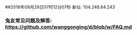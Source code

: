##2018年09月28日07时12分07秒 新址: 104.248.84.243
### 兔友常见问题及解答: https://github.com/wanggonging/d/blob/w/FAQ.md
